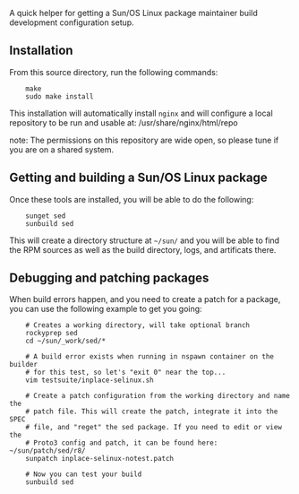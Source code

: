 A quick helper for getting a Sun/OS Linux package maintainer build development
configuration setup.

## Installation
From this source directory, run the following commands:


```
    make
    sudo make install
```

This installation will automatically install `nginx` and will configure a
local repository to be run and usable at: /usr/share/nginx/html/repo

note: The permissions on this repository are wide open, so please tune if
you are on a shared system.


## Getting and building a Sun/OS Linux package
Once these tools are installed, you will be able to do the following:

```
    sunget sed
    sunbuild sed
```

This will create a directory structure at `~/sun/` and you will be able
to find the RPM sources as well as the build directory, logs, and
artificats there.

## Debugging and patching packages
When build errors happen, and you need to create a patch for a package,
you can use the following example to get you going:

```
    # Creates a working directory, will take optional branch
    rockyprep sed
    cd ~/sun/_work/sed/*

    # A build error exists when running in nspawn container on the builder
    # for this test, so let's "exit 0" near the top...
    vim testsuite/inplace-selinux.sh

    # Create a patch configuration from the working directory and name the
    # patch file. This will create the patch, integrate it into the SPEC
    # file, and "reget" the sed package. If you need to edit or view the
    # Proto3 config and patch, it can be found here: ~/sun/patch/sed/r8/
    sunpatch inplace-selinux-notest.patch

    # Now you can test your build
    sunbuild sed

```
